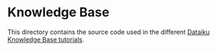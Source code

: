 # Knowledge Base

This directory contains the source code used in the different [Dataiku Knowledge Base tutorials](https://knowledge.dataiku.com). 

